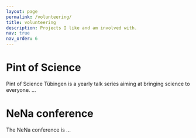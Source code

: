 ```yaml
---
layout: page
permalink: /volunteering/
title: volunteering
description: Projects I like and am involved with.
nav: true
nav_order: 6
---
```


# Pint of Science
Pint of Science Tübingen is a yearly talk series aiming at bringing science to everyone. ...

# NeNa conference
The NeNa conference is ...